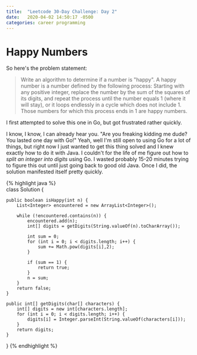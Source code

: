 ```yaml
---
title:  "Leetcode 30-Day Challenge: Day 2"
date:   2020-04-02 14:50:17 -0500
categories: career programming
---
```

# Happy Numbers

So here's the problem statement:

> Write an algorithm to determine if a number is "happy".
> A happy number is a number defined by the following process: Starting with any positive integer, replace the number by the sum of the squares of its digits, and repeat the process until the number equals 1 (where it will stay), or it loops endlessly in a cycle which does not include 1. Those numbers for which this process ends in 1 are happy numbers.

I first attempted to solve this one in Go, but got frustrated rather quickly.

I know, I know, I can already hear you.  "Are you freaking kidding me dude?  You lasted one day with Go!"  Yeah, well I'm 
still open to using Go for a lot of things, but right now I just wanted to get this thing solved and I knew exactly how to do it 
with Java.  I couldn't for the life of me figure out how to *split an integer into digits* using Go.  I wasted probably 15-20 minutes 
trying to figure this out until just going back to good old Java.  Once I did, the solution manifested itself pretty quickly. 

{% highlight java %}  
class Solution {

    public boolean isHappy(int n) {
        List<Integer> encountered = new ArrayList<Integer>();

        while (!encountered.contains(n)) {
            encountered.add(n);
            int[] digits = getDigits(String.valueOf(n).toCharArray());

            int sum = 0;
            for (int i = 0; i < digits.length; i++) {
                sum += Math.pow(digits[i],2);
            }

            if (sum == 1) {
                return true;
            }
            n = sum;
        }
        return false;
    }

    public int[] getDigits(char[] characters) {
        int[] digits = new int[characters.length];
        for (int i = 0; i < digits.length; i++) {
            digits[i] = Integer.parseInt(String.valueOf(characters[i]));
        }
        return digits;
    }
}
{% endhighlight %}
